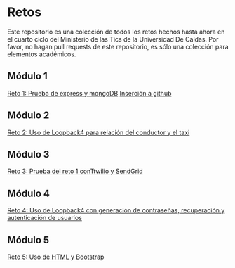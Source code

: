 # Retos
Este repositorio es una colección de todos los retos hechos hasta ahora en el cuarto ciclo del Ministerio de las Tics
de la Universidad De Caldas. Por favor, no hagan pull requests de este repositorio, es sólo una colección para
elementos académicos.

## Módulo 1
[Reto 1: Prueba de express y mongoDB](reto1/)
[Inserción a github](prooves_of_github_concept/)
## Módulo 2
[Reto 2: Uso de Loopback4 para relación del conductor y el taxi](reto2/logic_taxi/)
## Módulo 3
[Reto 3: Prueba del reto 1 conTtwilio y SendGrid](reto3)
## Módulo 4
[Reto 4: Uso de Loopback4 con generación de contraseñas, recuperación y autenticación de usuarios](reto4/logic_taxi/)
## Módulo 5
[Reto 5: Uso de HTML y Bootstrap](reto5/retoHTML)

